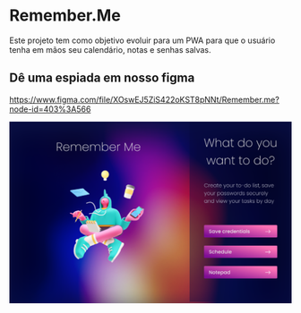 # Remember&#46;Me


Este projeto tem como objetivo evoluir para um PWA para que o usuário tenha em mãos seu calendário, notas e senhas salvas.

## Dê uma espiada em nosso figma
https://www.figma.com/file/XOswEJ5ZiS422oKST8pNNt/Remember.me?node-id=403%3A566

![MenuOptions](/public/MenuOptions.png)

